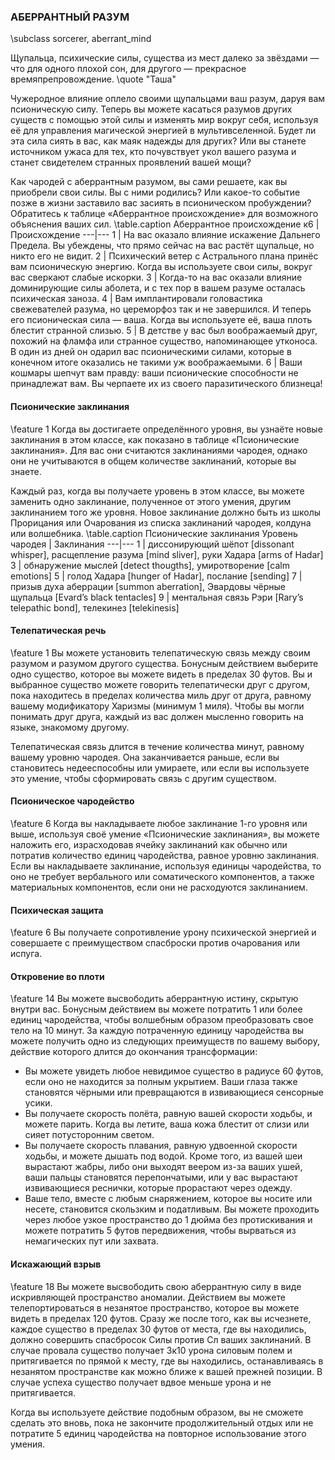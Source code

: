 ### АБЕРРАНТНЫЙ РАЗУМ
\subclass sorcerer, aberrant_mind

Щупальца, психические силы, существа из мест далеко за звёздами — что для одного плохой сон, для другого — прекрасное времяпрепровождение.
\quote "Таша"

Чужеродное влияние оплело своими щупальцами ваш разум, даруя вам псионическую силу. Теперь вы можете касаться разумов других существ с помощью этой силы и изменять мир вокруг себя, используя её для управления магической энергией в мультивселенной. Будет ли эта сила сиять в вас, как маяк надежды для других? Или вы станете источником ужаса для тех, кто почувствует укол вашего разума и станет свидетелем странных проявлений вашей мощи?

Как чародей с аберрантным разумом, вы сами решаете, как вы приобрели свои силы. Вы с ними родились? Или какое-то событие позже в жизни заставило вас засиять в псионическом пробуждении? Обратитесь к таблице «Аберрантное происхождение» для возможного объяснения ваших сил.
\table.caption Аберрантное происхождение
к6 | Происхождение
---|---
1 | На вас оказало влияние искажение Дальнего Предела. Вы убеждены, что прямо сейчас на вас растёт щупальце, но никто его не видит.
2 | Психический ветер с Астрального плана принёс вам псионическую энергию. Когда вы используете свои силы, вокруг вас сверкают слабые искорки.
3 | Когда-то на вас оказали влияние доминирующие силы аболета, и с тех пор в вашем разуме осталась психическая заноза.
4 | Вам имплантировали головастика свежевателей разума, но цереморфоз так и не завершился. И теперь его псионическая сила — ваша. Когда вы используете её, ваша плоть блестит странной слизью.
5 | В детстве у вас был воображаемый друг, похожий на фламфа или странное существо, напоминающее утконоса. В один из дней он одарил вас псионическими силами, которые в конечном итоге оказались не такими уж воображаемыми.
6 | Ваши кошмары шепчут вам правду: ваши псионические способности не принадлежат вам. Вы черпаете их из своего паразитического близнеца!

#### Псионические заклинания
\feature 1
Когда вы достигаете определённого уровня, вы узнаёте новые заклинания в этом классе, как показано в таблице «Псионические заклинания». Для вас они считаются заклинаниями чародея, однако они не учитываются в общем количестве заклинаний, которые вы знаете.

Каждый раз, когда вы получаете уровень в этом классе, вы можете заменить одно заклинание, полученное от этого умения, другим заклинанием того же уровня. Новое заклинание должно быть из школы Прорицания или Очарования из списка заклинаний чародея, колдуна или волшебника.
\table.caption Псионические заклинания
Уровень чародея | Заклинания
---|---
1 | диссонирующий шёпот [dissonant whisper], расщепление разума [mind sliver], руки Хадара [arms of Hadar]
3 | обнаружение мыслей [detect thougths], умиротворение [calm emotions]
5 | голод Хадара [hunger of Hadar], послание [sending]
7 | призыв духа аберрации [summon aberration], Эвардовы чёрные щупальца [Evard’s black tentacles]
9 | ментальная связь Рэри [Rary’s telepathic bond], телекинез [telekinesis]

#### Телепатическая речь
\feature 1
Вы можете установить телепатическую связь между своим разумом и разумом другого существа. Бонусным действием выберите одно существо, которое вы можете видеть в пределах 30 футов. Вы и выбранное существо можете говорить телепатически друг с другом, пока находитесь в пределах количества миль друг от друга, равному вашему модификатору Харизмы (минимум 1 миля). Чтобы вы могли понимать друг друга, каждый из вас должен мысленно говорить на языке, знакомому другому.

Телепатическая связь длится в течение количества минут, равному вашему уровню чародея. Она заканчивается раньше, если вы становитесь недееспособны или умираете, или если вы используете это умение, чтобы сформировать связь с другим существом.

#### Псионическое чародейство
\feature 6
Когда вы накладываете любое заклинание 1-го уровня или выше, используя своё умение «Псионические заклинания», вы можете наложить его, израсходовав ячейку заклинаний как обычно или потратив количество единиц чародейства, равное уровню заклинания. Если вы накладываете заклинание, используя единицы чародейства, то оно не требует вербального или соматического компонентов, а также материальных компонентов, если они не расходуются заклинанием.

#### Психическая защита
\feature 6
Вы получаете сопротивление урону психической энергией и совершаете с преимуществом спасброски против очарования или испуга.

#### Откровение во плоти
\feature 14
Вы можете высвободить аберрантную истину, скрытую внутри вас. Бонусным действием вы можете потратить 1 или более единиц чародейства, чтобы волшебным образом преобразовать свое тело на 10 минут. За каждую потраченную единицу чародейства вы можете получить одно из следующих преимуществ по вашему выбору, действие которого длится до окончания трансформации:
- Вы можете увидеть любое невидимое существо в радиусе 60 футов, если оно не находится за полным укрытием. Ваши глаза также становятся чёрными или превращаются в извивающиеся сенсорные усики.
- Вы получаете скорость полёта, равную вашей скорости ходьбы, и можете парить. Когда вы летите, ваша кожа блестит от слизи или сияет потусторонним светом.
- Вы получаете скорость плавания, равную удвоенной скорости ходьбы, и можете дышать под водой. Кроме того, из вашей шеи вырастают жабры, либо они выходят веером из-за ваших ушей, ваши пальцы становятся перепончатыми, или у вас вырастают извивающиеся реснички, которые прорастают через одежду.
- Ваше тело, вместе с любым снаряжением, которое вы носите или несете, становится скользким и податливым. Вы можете проходить через любое узкое пространство до 1 дюйма без протискивания и можете потратить 5 футов передвижения, чтобы вырваться из немагических пут или захвата.

#### Искажающий взрыв
\feature 18
Вы можете высвободить свою аберрантную силу в виде искривляющей пространство аномалии. Действием вы можете телепортироваться в незанятое пространство, которое вы можете видеть в пределах 120 футов. Сразу же после того, как вы исчезнете, каждое существо в пределах 30 футов от места, где вы находились, должно совершить спасбросок Силы против Сл ваших заклинаний. В случае провала существо получает 3к10 урона силовым полем и притягивается по прямой к месту, где вы находились, останавливаясь в незанятом пространстве как можно ближе к вашей прежней позиции. В случае успеха существо получает вдвое меньше урона и не притягивается.

Когда вы используете действие подобным образом, вы не сможете сделать это вновь, пока не закончите продолжительный отдых или не потратите 5 единиц чародейства на повторное использование этого умения.
